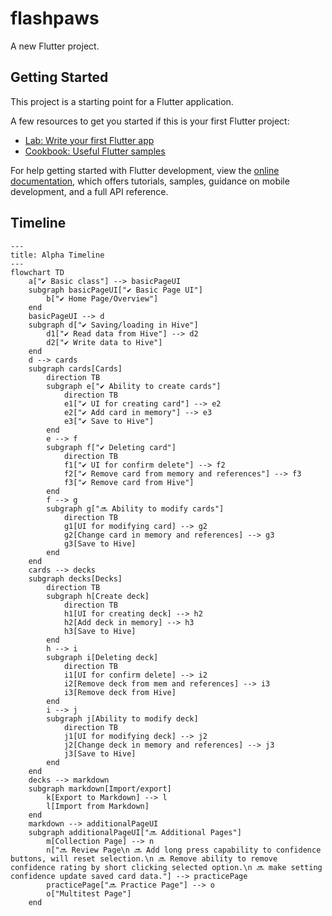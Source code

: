 # flashpaws

A new Flutter project.

## Getting Started

This project is a starting point for a Flutter application.

A few resources to get you started if this is your first Flutter project:

- [Lab: Write your first Flutter app](https://docs.flutter.dev/get-started/codelab)
- [Cookbook: Useful Flutter samples](https://docs.flutter.dev/cookbook)

For help getting started with Flutter development, view the
[online documentation](https://docs.flutter.dev/), which offers tutorials,
samples, guidance on mobile development, and a full API reference.


## Timeline
```mermaid
---
title: Alpha Timeline
---
flowchart TD
    a["✔️ Basic class"] --> basicPageUI
    subgraph basicPageUI["✔️ Basic Page UI"]
        b["✔️ Home Page/Overview"]
    end
    basicPageUI --> d
    subgraph d["✔️ Saving/loading in Hive"]
        d1["✔️ Read data from Hive"] --> d2
        d2["✔️ Write data to Hive"]
    end
    d --> cards
    subgraph cards[Cards]
        direction TB
        subgraph e["✔️ Ability to create cards"]
            direction TB
            e1["✔️ UI for creating card"] --> e2
            e2["✔️ Add card in memory"] --> e3
            e3["✔️ Save to Hive"]
        end
        e --> f
        subgraph f["✔️ Deleting card"]
            direction TB
            f1["✔️ UI for confirm delete"] --> f2
            f2["✔️ Remove card from memory and references"] --> f3
            f3["✔️ Remove card from Hive"]
        end
        f --> g
        subgraph g["🔜 Ability to modify cards"]
            direction TB
            g1[UI for modifying card] --> g2
            g2[Change card in memory and references] --> g3
            g3[Save to Hive]
        end
    end
    cards --> decks
    subgraph decks[Decks]
        direction TB
        subgraph h[Create deck]
            direction TB
            h1[UI for creating deck] --> h2
            h2[Add deck in memory] --> h3
            h3[Save to Hive]
        end
        h --> i
        subgraph i[Deleting deck]
            direction TB
            i1[UI for confirm delete] --> i2
            i2[Remove deck from mem and references] --> i3
            i3[Remove deck from Hive]
        end
        i --> j
        subgraph j[Ability to modify deck]
            direction TB
            j1[UI for modifying deck] --> j2
            j2[Change deck in memory and references] --> j3
            j3[Save to Hive]
        end
    end
    decks --> markdown
    subgraph markdown[Import/export]
        k[Export to Markdown] --> l
        l[Import from Markdown]
    end
    markdown --> additionalPageUI
    subgraph additionalPageUI["🔜 Additional Pages"]
        m[Collection Page] --> n
        n["🔜 Review Page\n 🔜 Add long press capability to confidence buttons, will reset selection.\n 🔜 Remove ability to remove confidence rating by short clicking selected option.\n 🔜 make setting confidence update saved card data."] --> practicePage
        practicePage["🔜 Practice Page"] --> o
        o["Multitest Page"]
    end
```
